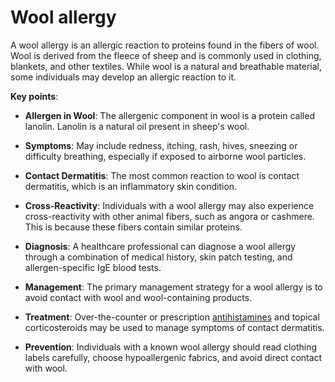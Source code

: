 [//]: # (
source: gpt-3 + jph editing
tags: allergies
)

# Wool allergy

A wool allergy is an allergic reaction to proteins found in the fibers of wool. Wool is derived from the fleece of sheep and is commonly used in clothing, blankets, and other textiles. While wool is a natural and breathable material, some individuals may develop an allergic reaction to it.

**Key points**:

* **Allergen in Wool**: The allergenic component in wool is a protein called lanolin. Lanolin is a natural oil present in sheep's wool.

* **Symptoms**: May include redness, itching, rash, hives, sneezing or difficulty breathing, especially if exposed to airborne wool particles.

* **Contact Dermatitis**: The most common reaction to wool is contact dermatitis, which is an inflammatory skin condition.

* **Cross-Reactivity**: Individuals with a wool allergy may also experience cross-reactivity with other animal fibers, such as angora or cashmere. This is because these fibers contain similar proteins.

* **Diagnosis**: A healthcare professional can diagnose a wool allergy through a combination of medical history, skin patch testing, and allergen-specific IgE blood tests.

* **Management**: The primary management strategy for a wool allergy is to avoid contact with wool and wool-containing products.

* **Treatment**: Over-the-counter or prescription [antihistamines](../antihistamines/) and topical corticosteroids may be used to manage symptoms of contact dermatitis.

* **Prevention**: Individuals with a known wool allergy should read clothing labels carefully, choose hypoallergenic fabrics, and avoid direct contact with wool.
